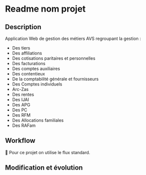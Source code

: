 # Readme nom projet

## Description

Application Web de gestion des métiers AVS regroupant la gestion :

- Des tiers
- Des affiliations
- Des cotisations paritaires et personnelles
- Des facturations
- Des comptes auxiliaires
- Des contentieux
- De la comptabilité générale et fournisseurs
- Des Comptes individuels
- Arc-Zas
- Des rentes
- Des IJAI
- Des APG
- Des PC
- Des RFM
- Des Allocations familiales
- Des RAFam

## Workflow

🔀 Pour ce projet on utilise le flux standard.

## Modification et évolution
